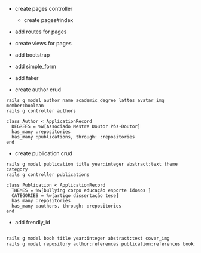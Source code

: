 - create pages controller
  - create pages#index
- add routes for pages
- create views for pages
- add bootstrap
- add simple_form
- add faker

- create author crud
```
rails g model author name academic_degree lattes avatar_img member:boolean
rails g controller authors

class Author < ApplicationRecord
  DEGREES = %w[Associado Mestre Doutor Pós-Doutor]
  has_many :repositories
  has_many :publications, through: :repositories
end
```

- create publication crud
```
rails g model publication title year:integer abstract:text theme category
rails g controller publications

class Publication < ApplicationRecord
  THEMES = %w[bullying corpo educação esporte idosos ]
  CATEGORIES = %w[artigo dissertação tese]
  has_many :repositories
  has_many :authors, through: :repositories
end
```

- add frendly_id


```bash

rails g model book title year:integer abstract:text cover_img
rails g model repository author:references publication:references book:references
```
